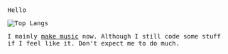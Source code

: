 <samp>
Hello

![Top Langs](https://github-readme-stats.vercel.app/api/top-langs/?username=azur1s&theme=transparent&hide_border=true&layout=compact&hide=python,lua,nix,shell,powershell,vim%20script,makefile,css&langs_count=6)

I mainly [make music](https://www.youtube.com/channel/UCLhvVj-vd0pkfqxJVyga7Sw) now. Although I still code some stuff if I feel like it. Don't expect me to do much. 
</samp>
